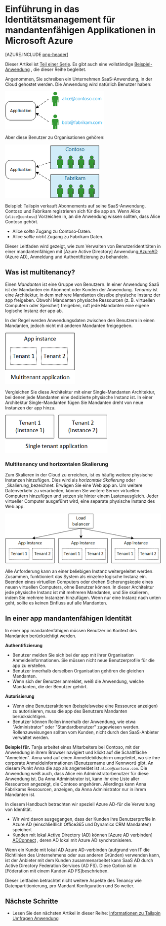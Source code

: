 <properties
   pageTitle="Identitätsmanagement für Applikationen mandantenfähigen | Microsoft Azure"
   description="Einführung in das Identitätsmanagement in mandantenfähigen Clientanwendungen"
   services=""
   documentationCenter="na"
   authors="MikeWasson"
   manager="roshar"
   editor=""
   tags=""/>

<tags
   ms.service="guidance"
   ms.devlang="dotnet"
   ms.topic="article"
   ms.tgt_pltfrm="na"
   ms.workload="na"
   ms.date="06/02/2016"
   ms.author="mwasson"/>

# <a name="introduction-to-identity-management-for-multitenant-applications-in-microsoft-azure"></a>Einführung in das Identitätsmanagement für mandantenfähigen Applikationen in Microsoft Azure

[AZURE.INCLUDE [pnp-header](../../includes/guidance-pnp-header-include.md)]

Dieser Artikel ist [Teil einer Serie]. Es gibt auch eine vollständige [Beispiel-Anwendung] , die dieser Reihe begleitet.

Angenommen, Sie schreiben ein Unternehmen SaaS-Anwendung, in der Cloud gehostet werden. Die Anwendung wird natürlich Benutzer haben:

![Benutzer](media/guidance-multitenant-identity/users.png)

Aber diese Benutzer zu Organisationen gehören:

![Organisations-Benutzer](media/guidance-multitenant-identity/org-users.png)

Beispiel: Tailspin verkauft Abonnements auf seine SaaS-Anwendung. Contoso und Fabrikam registrieren sich für die app an. Wenn Alice (`alice@contoso`) Vorzeichen in, an die Anwendung wissen sollten, dass Alice Contoso gehört.

- Alice _sollte_ Zugang zu Contoso-Daten.
- Alice _sollte nicht_ Zugang zu Fabrikam Daten.

Dieser Leitfaden wird gezeigt, wie zum Verwalten von Benutzeridentitäten in einer mandantenfähigen mit [Azure Active Directory] Anwendung[ AzureAD] (Azure AD), Anmeldung und Authentifizierung zu behandeln.

## <a name="what-is-multitenancy"></a>Was ist multitenancy?

Einen _Mandanten_ ist eine Gruppe von Benutzern. In einer Anwendung SaaS ist der Mandanten ein Abonnent oder Kunden der Anwendung. _Tenancy_ ist eine Architektur, in dem mehrere Mandanten dieselbe physische Instanz der app freigeben. Obwohl Mandanten physische Ressourcen (z. B. virtuellen Computern oder Speicher) freigeben, ruft jede Mandanten eine eigene logische Instanz der app ab.

In der Regel werden Anwendungsdaten zwischen den Benutzern in einen Mandanten, jedoch nicht mit anderen Mandanten freigegeben.

![Mehrere](media/guidance-multitenant-identity/multitenant.png)

Vergleichen Sie diese Architektur mit einer Single-Mandanten Architektur, bei denen jede Mandanten eine dedizierte physische Instanz ist. In einer Architektur Single-Mandanten fügen Sie Mandanten dreht von neue Instanzen der app hinzu.

![Einzelne Mandanten](media/guidance-multitenant-identity/single-tenant.png)

### <a name="multitenancy-and-horizontal-scaling"></a>Multitenancy und horizontalen Skalierung

Zum Skalieren in der Cloud zu erreichen, ist es häufig weitere physische Instanzen hinzufügen. Dies wird als _horizontale Skalierung_ oder _Skalierung_bezeichnet. Erwägen Sie eine Web app an. Um weitere Datenverkehr zu verarbeiten, können Sie weitere Server virtuellen Computern hinzufügen und setzen sie hinter einem Lastenausgleich. Jeder virtueller Computer ausgeführt wird, eine separate physische Instanz des Web app.

![Eine Website für den Lastenausgleich](media/guidance-multitenant-identity/load-balancing.png)

Alle Anforderung kann an einer beliebigen Instanz weitergeleitet werden. Zusammen, funktioniert das System als einzelne logische Instanz ein. Beenden eines virtuellen Computers oder drehen Sicherungskopie eines neuen virtuellen Computers, ohne Benutzer können. In dieser Architektur jede physische Instanz ist mit mehreren Mandanten, und Sie skalieren, indem Sie mehrere Instanzen hinzufügen. Wenn nur eine Instanz nach unten geht, sollte es keinen Einfluss auf alle Mandanten.

## <a name="identity-in-a-multitenant-app"></a>In einer app mandantenfähigen Identität

In einer app mandantenfähigen müssen Benutzer im Kontext des Mandanten berücksichtigt werden.

**Authentifizierung**

- Benutzer melden Sie sich bei der app mit ihrer Organisation Anmeldeinformationen. Sie müssen nicht neue Benutzerprofile für die app zu erstellen.
- Benutzer innerhalb derselben Organisation gehören die gleichen Mandanten.
- Wenn sich der Benutzer anmeldet, weiß die Anwendung, welche Mandanten, die der Benutzer gehört.

**Autorisierung**

- Wenn eine Benutzeraktionen (beispielsweise eine Ressource anzeigen) zu autorisieren, muss die app des Benutzers Mandanten berücksichtigen.
- Benutzer können Rollen innerhalb der Anwendung, wie etwa "Administrator" oder "Standardbenutzer" zugewiesen werden. Rollenzuweisungen sollten vom Kunden, nicht durch den SaaS-Anbieter verwaltet werden.

**Beispiel für.** Tanja arbeitet eines Mitarbeiters bei Contoso, mit der Anwendung in ihrem Browser navigiert und klickt auf die Schaltfläche "Anmelden". Anna wird auf einen Anmeldebildschirm umgeleitet, wo sie ihre corporate Anmeldeinformationen (Benutzername und Kennwort) gibt. An diesem Punkt Anna die app als angemeldet ist `alice@contoso.com`. Die Anwendung weiß auch, dass Alice ein Administratorbenutzer für diese Anwendung ist. Da Anna Administrator ist, kann ihr eine Liste aller Ressourcen angezeigt, die Contoso angehören. Allerdings kann Anna Fabrikams Ressourcen, anzeigen, da Anna Administrator nur in ihrem Mandanten ist.

In diesem Handbuch betrachten wir speziell Azure AD-für die Verwaltung von Identität.

- Wir wird davon ausgegangen, dass der Kunden ihre Benutzerprofile in Azure AD (einschließlich Office365 und Dynamics CRM Mandanten) speichert
- Kunden mit lokal Active Directory (AD) können [Azure AD verbinden] [ ADConnect] , deren AD lokal mit Azure AD synchronisieren.

Wenn ein Kunde mit lokal AD Azure AD-verbinden (aufgrund von IT die Richtlinien des Unternehmens oder aus anderen Gründen) verwenden kann, ist der Anbieter mit dem Kunden zusammenarbeitet kann SaaS AD durch Active Directory Federation Services (AD FS). Diese Option ist in [Föderation mit einem Kunden AD FS]beschrieben.

Dieser Leitfaden betrachtet nicht weitere Aspekte des Tenancy wie Datenpartitionierung, pro Mandant Konfiguration und So weiter.

## <a name="next-steps"></a>Nächste Schritte

- Lesen Sie den nächsten Artikel in dieser Reihe: [Informationen zu Tailspin Umfragen Anwendung][tailpin]

<!-- Links -->
[ADConnect]: ../active-directory/active-directory-aadconnect.md
[AzureAD]: https://azure.microsoft.com/documentation/services/active-directory/
[Teil einer Serie]: guidance-multitenant-identity.md
[Partnerverbund mit einem Kunden AD FS]: guidance-multitenant-identity-adfs.md
[Beispiel-Anwendung]: https://github.com/Azure-Samples/guidance-identity-management-for-multitenant-apps
[tailpin]: guidance-multitenant-identity-tailspin.md
